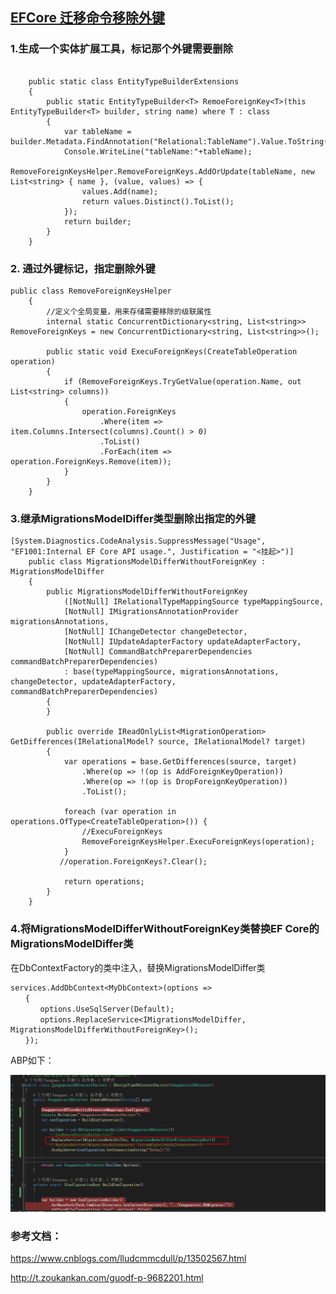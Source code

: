 ## [EFCore 迁移命令移除外键](https://www.cnblogs.com/lludcmmcdull/p/13502567.html)

### 1.生成一个实体扩展工具，标记那个外键需要删除

```

    public static class EntityTypeBuilderExtensions
    {
        public static EntityTypeBuilder<T> RemoeForeignKey<T>(this EntityTypeBuilder<T> builder, string name) where T : class
        {
            var tableName = builder.Metadata.FindAnnotation("Relational:TableName").Value.ToString();
            Console.WriteLine("tableName:"+tableName);
            RemoveForeignKeysHelper.RemoveForeignKeys.AddOrUpdate(tableName, new List<string> { name }, (value, values) => {
                values.Add(name);
                return values.Distinct().ToList();
            });
            return builder;
        }
    }
```

### 2. 通过外键标记，指定删除外键

```
public class RemoveForeignKeysHelper
    {
        //定义个全局变量，用来存储需要移除的级联属性
        internal static ConcurrentDictionary<string, List<string>> RemoveForeignKeys = new ConcurrentDictionary<string, List<string>>();

        public static void ExecuForeignKeys(CreateTableOperation operation)
        {
            if (RemoveForeignKeys.TryGetValue(operation.Name, out List<string> columns))
            {
                operation.ForeignKeys
                    .Where(item => item.Columns.Intersect(columns).Count() > 0)
                    .ToList()
                    .ForEach(item => operation.ForeignKeys.Remove(item));
            }
        }
    }
```

### 3.继承MigrationsModelDiffer类型删除出指定的外键

```
[System.Diagnostics.CodeAnalysis.SuppressMessage("Usage", "EF1001:Internal EF Core API usage.", Justification = "<挂起>")]
    public class MigrationsModelDifferWithoutForeignKey : MigrationsModelDiffer
    {
        public MigrationsModelDifferWithoutForeignKey
            ([NotNull] IRelationalTypeMappingSource typeMappingSource,
            [NotNull] IMigrationsAnnotationProvider migrationsAnnotations,
            [NotNull] IChangeDetector changeDetector,
            [NotNull] IUpdateAdapterFactory updateAdapterFactory,
            [NotNull] CommandBatchPreparerDependencies commandBatchPreparerDependencies)
            : base(typeMappingSource, migrationsAnnotations, changeDetector, updateAdapterFactory, commandBatchPreparerDependencies)
        {
        }

        public override IReadOnlyList<MigrationOperation> GetDifferences(IRelationalModel? source, IRelationalModel? target)
        {
            var operations = base.GetDifferences(source, target)
                .Where(op => !(op is AddForeignKeyOperation))
                .Where(op => !(op is DropForeignKeyOperation))
                .ToList();

            foreach (var operation in operations.OfType<CreateTableOperation>()) {
                //ExecuForeignKeys
                RemoveForeignKeysHelper.ExecuForeignKeys(operation);
            }
           //operation.ForeignKeys?.Clear();

            return operations;
        }
    }
```

### 4.将MigrationsModelDifferWithoutForeignKey类替换EF Core的MigrationsModelDiffer类

在DbContextFactory的类中注入，替换MigrationsModelDiffer类

```
services.AddDbContext<MyDbContext>(options =>
　　{
　　　　options.UseSqlServer(Default);
　　　　options.ReplaceService<IMigrationsModelDiffer, MigrationsModelDifferWithoutForeignKey>();
　　});
```

ABP如下：

![1662897034386](mdimg/EFCore%20%E8%BF%81%E7%A7%BB%E5%91%BD%E4%BB%A4%E7%A7%BB%E9%99%A4%E5%A4%96%E9%94%AE/1662897034386.png)





### 参考文档：

https://www.cnblogs.com/lludcmmcdull/p/13502567.html

http://t.zoukankan.com/guodf-p-9682201.html

